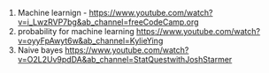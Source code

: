 1. Machine learnign - https://www.youtube.com/watch?v=i_LwzRVP7bg&ab_channel=freeCodeCamp.org
2. probability for machine learning https://www.youtube.com/watch?v=oyyFpAwyt6w&ab_channel=KylieYing
3. Naive bayes https://www.youtube.com/watch?v=O2L2Uv9pdDA&ab_channel=StatQuestwithJoshStarmer
